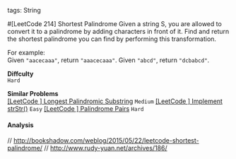 tags: String

#[LeetCode 214] Shortest Palindrome 
Given a string S, you are allowed to convert it to a palindrome by adding characters in front of it. 
Find and return the shortest palindrome you can find by performing this transformation.

For example:  
Given `"aacecaaa"`, return `"aaacecaaa"`.
Given `"abcd"`, return `"dcbabcd"`.

**Diffculty**  
`Hard`

**Similar Problems**  
[[LeetCode ] Longest Palindromic Substring]() `Medium`
[[LeetCode ] Implement strStr()]() `Easy`
[[LeetCode ] Palindrome Pairs]() `Hard`


#### Analysis


// http://bookshadow.com/weblog/2015/05/22/leetcode-shortest-palindrome/
// http://www.rudy-yuan.net/archives/186/